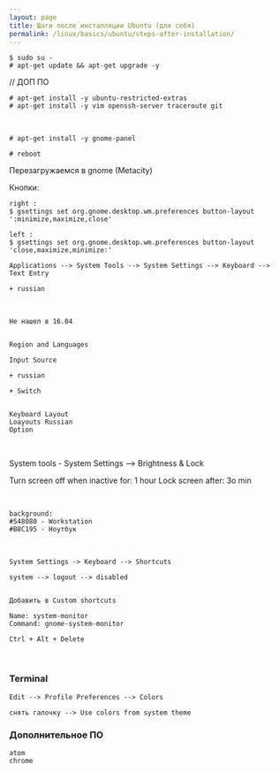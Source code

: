 ```yaml
---
layout: page
title: Шаги после инсталляции Ubuntu (для себя)
permalink: /linux/basics/ubuntu/steps-after-installation/
---
```




    $ sudo su -
    # apt-get update && apt-get upgrade -y

<!--
# apt-get upgrade -y
-->


// ДОП ПО

    # apt-get install -y ubuntu-restricted-extras
    # apt-get install -y vim openssh-server traceroute git

<br/>

    # apt-get install -y gnome-panel

<!--

sudo add-apt-repository universe
sudo apt-get update
sudo apt-get install gnome-session-flashback


gsettings set org.gnome.desktop.wm.preferences button-layout ':minimize,maximize,close'
-->


    # reboot

Перезагружаемся в gnome (Metacity)

Кнопки:

    right :
    $ gsettings set org.gnome.desktop.wm.preferences button-layout ':minimize,maximize,close'

    left :
    $ gsettings set org.gnome.desktop.wm.preferences button-layout 'close,maximize,minimize:'


<!--


Если не получится, то поставить dconf из центра загрузки


$ gconf-editor

/Apps->Metacity->general


двойной клик по button_layout


close,minimize,maximize:

на
menu:minimize,maximize,close

-->





    Applications --> System Tools --> System Settings --> Keyboard --> Text Entry

    + russian

<br/>

    Не нашел в 16.04


    Region and Languages

    Input Source

    + russian

    + Switch


    Keyboard Layout
    Loayouts Russian
    Option


<br/>


  System tools - System Settings --> Brightness & Lock

  Turn screen off when inactive for: 1 hour
  Lock screen after: 3o min


<br/>


    background:
    #548080 - Workstation
    #B8C195 - Ноутбук


<br/>

    System Settings -> Keyboard --> Shortcuts

    system --> logout --> disabled


    Добавить в Custom shortcuts

    Name: system-monitor
    Command: gnome-system-monitor

    Ctrl + Alt + Delete


<br/>

### Terminal

    Edit --> Profile Preferences --> Colors

    снять галочку --> Use colors from system theme



### Дополнительное ПО

    atom
    chrome
